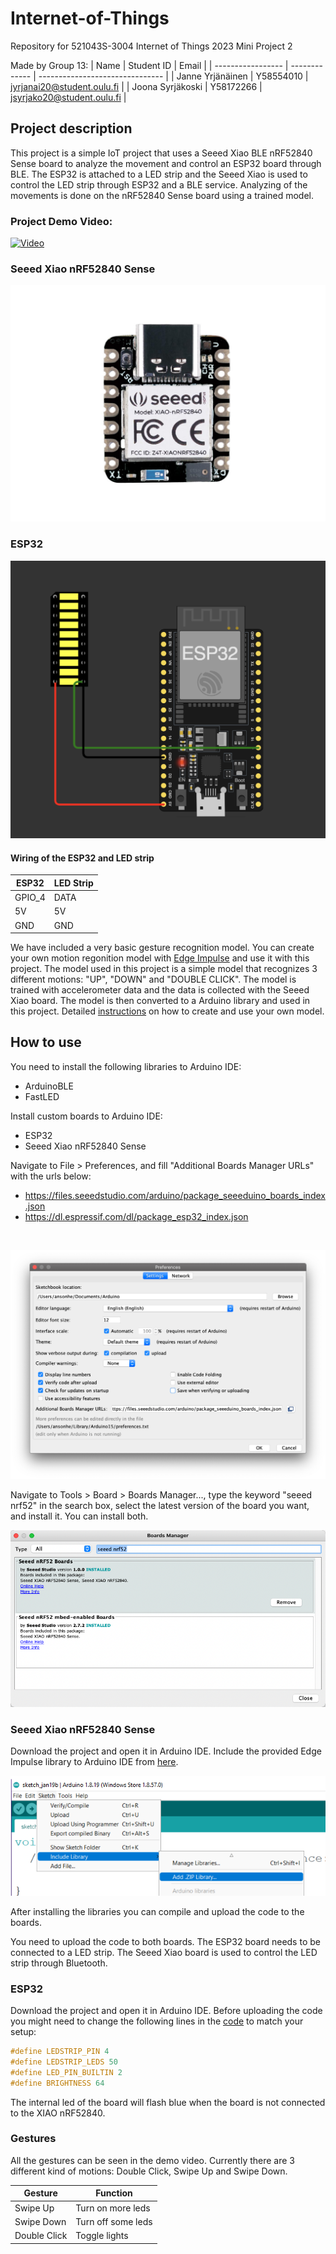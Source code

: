 # Internet-of-Things

Repository for 521043S-3004 Internet of Things 2023 Mini Project 2

Made by Group 13:
| Name | Student ID | Email |
| ----------------- | ------------- | ------------------------------- |
| Janne Yrjänäinen | Y58554010 | jyrjanai20@student.oulu.fi |
| Joona Syrjäkoski | Y58172266 | jsyrjako20@student.oulu.fi |

## Project description

This project is a simple IoT project that uses a Seeed Xiao BLE nRF52840 Sense board to analyze the movement and control an ESP32 board through BLE. The ESP32 is attached to a LED strip and the Seeed Xiao is used to control the LED strip through ESP32 and a BLE service. Analyzing of the movements is done on the nRF52840 Sense board using a trained model.

### Project Demo Video:

[![Video](https://i3.ytimg.com/vi/y8-wVh2UvLo/hqdefault.jpg)](https://youtu.be/y8-wVh2UvLo)

### Seeed Xiao nRF52840 Sense

![Image of Xiao nRF52840 Sense](./images/XIAO_BLE_Front.png)

### ESP32

![Image of ESP32 Pinout](./images/ESP32_pinout.png)

#### Wiring of the ESP32 and LED strip

| ESP32  | LED Strip |
| ------ | --------- |
| GPIO_4 | DATA      |
| 5V     | 5V        |
| GND    | GND       |

We have included a very basic gesture recognition model. You can create your own motion regonition model with [Edge Impulse](https://docs.edgeimpulse.com/docs/tutorials/end-to-end-tutorials/continuous-motion-recognition/) and use it with this project. The model used in this project is a simple model that recognizes 3 different motions: "UP", "DOWN" and "DOUBLE CLICK". The model is trained with accelerometer data and the data is collected with the Seeed Xiao board. The model is then converted to a Arduino library and used in this project. Detailed [instructions](https://wiki.seeedstudio.com/XIAOEI/) on how to create and use your own model.

## How to use

You need to install the following libraries to Arduino IDE:

- ArduinoBLE
- FastLED

Install custom boards to Arduino IDE:

- ESP32
- Seeed Xiao nRF52840 Sense

Navigate to File > Preferences, and fill "Additional Boards Manager URLs" with the urls below:

- https://files.seeedstudio.com/arduino/package_seeeduino_boards_index.json
- https://dl.espressif.com/dl/package_esp32_index.json

<br>

![Image of Boards URL](./images/Boardurl.png)

Navigate to Tools > Board > Boards Manager..., type the keyword "seeed nrf52" in the search box, select the latest version of the board you want, and install it. You can install both.

![Image of Boards Manager](./images/XIAO_Boards_Manager.png)

### Seeed Xiao nRF52840 Sense

Download the project and open it in Arduino IDE.
Include the provided Edge Impulse library to Arduino IDE from [here](./src/Library/).

![Image of Add custom library](./images/add_zip.png)

After installing the libraries you can compile and upload the code to the boards.

You need to upload the code to both boards. The ESP32 board needs to be connected to a LED strip. The Seeed Xiao board is used to control the LED strip through Bluetooth.

### ESP32

Download the project and open it in Arduino IDE. Before uploading the code you might need to change the following lines in the [code](./src/ESP32_Lightstrip/ESP32_Lightstrip.ino) to match your setup:

```c++
#define LEDSTRIP_PIN 4
#define LEDSTRIP_LEDS 50
#define LED_PIN_BUILTIN 2
#define BRIGHTNESS 64
```

The internal led of the board will flash blue when the board is not connected to the XIAO nRF52840.

### Gestures

All the gestures can be seen in the demo video. Currently there are 3 different kind of motions: Double Click, Swipe Up and Swipe Down.

| Gesture      | Function           |
| ------------ | ------------------ |
| Swipe Up     | Turn on more leds  |
| Swipe Down   | Turn off some leds |
| Double Click | Toggle lights      |
